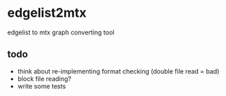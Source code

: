 # edgelist2mtx

edgelist to mtx graph converting tool

## todo
* think about re-implementing format checking (double file read = bad)
* block file reading?
* write some tests
